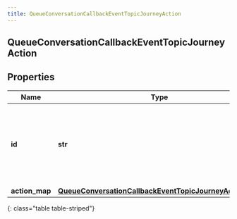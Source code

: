 ```yaml
---
title: QueueConversationCallbackEventTopicJourneyAction
---
```

## QueueConversationCallbackEventTopicJourneyAction

## Properties

|Name | Type | Description | Notes|
|------------ | ------------- | ------------- | -------------|
| **id** | **str** | The ID of an action from the Journey System (an action is spawned from an actionMap) | [optional] |
| **action_map** | [**QueueConversationCallbackEventTopicJourneyActionMap**](QueueConversationCallbackEventTopicJourneyActionMap.html) |  | [optional] |
{: class="table table-striped"}


